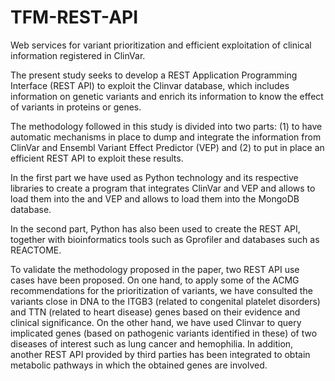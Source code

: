 # TFM-REST-API
Web services for variant prioritization and efficient exploitation of clinical information registered in ClinVar.

The present study seeks to develop a REST Application Programming Interface (REST API) to exploit the Clinvar database, which includes information on genetic variants and enrich its information to know the effect of variants in proteins or genes.

The methodology followed in this study is divided into two parts: (1) to have automatic mechanisms in place to dump and integrate the information from ClinVar and Ensembl Variant Effect Predictor (VEP) and (2) to put in place an efficient REST API to exploit these results. 

In the first part we have used as Python technology and its respective libraries to create a program that integrates ClinVar and VEP and allows to load them into the and VEP and allows to load them into the MongoDB database.

In the second part, Python has also been used to create the REST API, together with bioinformatics tools such as Gprofiler and databases such as REACTOME.

To validate the methodology proposed in the paper, two REST API use cases have been proposed. On one hand, to apply some of the ACMG recommendations for the prioritization of variants, we have consulted the variants close in DNA to the ITGB3 (related to congenital platelet disorders) and TTN (related to heart disease) genes based on their evidence and clinical significance. On the other hand, we have used Clinvar to query implicated genes (based on pathogenic variants identified in these) of two diseases of interest such as lung cancer and hemophilia. In addition, another REST API provided by third parties has been integrated to obtain metabolic pathways in which the obtained genes are involved.
